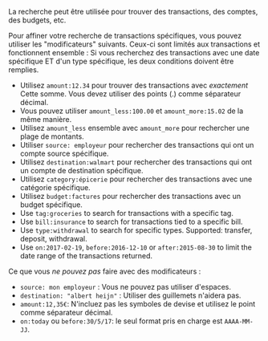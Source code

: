 La recherche peut être utilisée pour trouver des transactions, des comptes, des budgets, etc.

Pour affiner votre recherche de transactions spécifiques, vous pouvez utiliser les "modificateurs" suivants. Ceux-ci sont limités aux transactions et fonctionnent ensemble : Si vous recherchez des transactions avec une date spécifique ET d'un type spécifique, les deux conditions doivent être remplies.

* Utilisez ` amount:12.34 ` pour trouver des transactions avec *exactement* Cette somme. Vous devez utiliser des points (.) comme séparateur décimal.
* Vous pouvez utiliser ` amount_less:100.00 ` et ` amount_more:15.02 ` de la même manière.
* Utilisez `amount_less` ensemble avec `amount_more` pour rechercher une plage de montants.
* Utiliser `source: employeur` pour rechercher des transactions qui ont un compte source spécifique.
* Utilisez `destination:walmart` pour rechercher des transactions qui ont un compte de destination spécifique.
* Utilisez `category:épicerie` pour rechercher des transactions avec une catégorie spécifique.
* Utilisez `budget:factures` pour rechercher des transactions avec un budget spécifique.
* Use `tag:groceries` to search for transactions with a specific tag.
* Use `bill:insurance` to search for transactions tied to a specific bill.
* Use `type:withdrawal` to search for specific types. Supported: transfer, deposit, withdrawal.
* Use `on:2017-02-19`, `before:2016-12-10` or `after:2015-08-30` to limit the date range of the transactions returned.

Ce que vous *ne pouvez pas* faire avec des modificateurs :

* `source: mon employeur` : Vous ne pouvez pas utiliser d'espaces.
* `destination: "albert heijn"` : Utiliser des guillemets n'aidera pas.
* `amount:12,35€`: N'incluez pas les symboles de devise et utilisez le point comme séparateur décimal.
* `on:today` ou `before:30/5/17`: le seul format pris en charge est `AAAA-MM-JJ`.